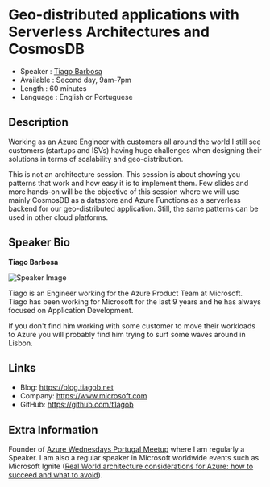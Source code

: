 Geo-distributed applications with Serverless Architectures and CosmosDB
=========================

* Speaker   : [Tiago Barbosa](https://pixels.camp/t1agob)
* Available : Second day, 9am-7pm
* Length    : 60 minutes
* Language  : English or Portuguese

Description
-----------

Working as an Azure Engineer with customers all around the world I still see customers (startups and ISVs) having huge challenges when designing their solutions in terms of scalability and geo-distribution.

This is not an architecture session. This session is about showing you patterns that work and how easy it is to implement them. Few slides and more hands-on will be the objective of this session where we will use mainly CosmosDB as a datastore and Azure Functions as a serverless backend for our geo-distributed application. Still, the same patterns can be used in other cloud platforms. 

Speaker Bio
-----------

**Tiago Barbosa**

![Speaker Image](https://avatars1.githubusercontent.com/u/2689939?v=4)

Tiago is an Engineer working for the Azure Product Team at Microsoft. Tiago has been working for Microsoft for the last 9 years and he has always focused on Application Development.

If you don't find him working with some customer to move their workloads to Azure you will probably find him trying to surf some waves around in Lisbon.

Links
-----

* Blog: https://blog.tiagob.net
* Company: https://www.microsoft.com
* GitHub: https://github.com/t1agob

Extra Information
-----------------

Founder of [Azure Wednesdays Portugal Meetup](https://www.meetup.com/Azure-Wednesdays-Portugal) where I am regularly a Speaker. I am also a regular speaker in Microsoft worldwide events such as Microsoft Ignite ([Real World architecture considerations for Azure: how to succeed and what to avoid](https://myignite.techcommunity.microsoft.com/sessions/65928)).

